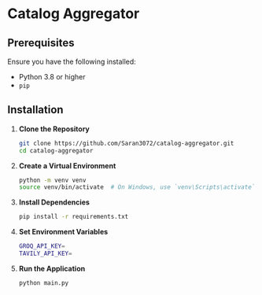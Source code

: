 # Catalog Aggregator

## Prerequisites

Ensure you have the following installed:
- Python 3.8 or higher
- `pip`


## Installation

1. **Clone the Repository**

   ```bash
   git clone https://github.com/Saran3072/catalog-aggregator.git
   cd catalog-aggregator
   ```

2. **Create a Virtual Environment**

   ```bash
   python -m venv venv
   source venv/bin/activate  # On Windows, use `venv\Scripts\activate`
   ```

3. **Install Dependencies**

   ```bash
   pip install -r requirements.txt
   ```

4. **Set Environment Variables**

   ```bash
   GROQ_API_KEY=
   TAVILY_API_KEY=
   ```

5. **Run the Application**

   ```bash
   python main.py
   ```